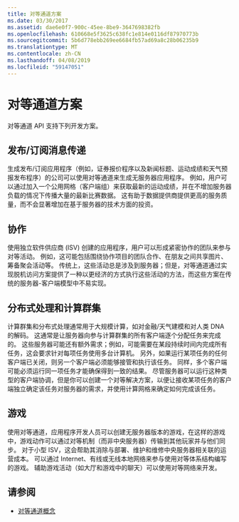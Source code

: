 ```yaml
---
title: 对等通道方案
ms.date: 03/30/2017
ms.assetid: dae6e0f7-900c-45ee-8be9-3647698382fb
ms.openlocfilehash: 610668e5f3625c638fc1e814e0116df87970773b
ms.sourcegitcommit: 5b6d778ebb269ee6684fb57ad69a8c28b06235b9
ms.translationtype: MT
ms.contentlocale: zh-CN
ms.lasthandoff: 04/08/2019
ms.locfileid: "59147051"
---
```

# <a name="peer-channel-scenarios"></a>对等通道方案
对等通道 API 支持下列开发方案。  
  
## <a name="publicationsubscription-messaging"></a>发布/订阅消息传递  
 生成发布/订阅应用程序（例如，证券报价程序以及新闻标题、运动成绩和天气预报发布程序）的公司可以使用对等通道来生成无服务器应用程序。 例如，用户可以通过加入一个公用网格（客户端组）来获取最新的运动成绩，并在不增加服务器负载的情况下传播大量的最新比赛数据。 这有助于数据提供商提供更高的服务质量，而不会显著增加在基于服务器的技术方面的投资。  
  
## <a name="collaboration"></a>协作  
 使用独立软件供应商 (ISV) 创建的应用程序，用户可以形成紧密协作的团队来参与对等活动。 例如，这可能包括围绕协作项目的团队合作、在朋友之间共享图片、筹备聚会活动等。 传统上，这些活动总是涉及到服务器；但是，对等通道通过实现脱机访问方案提供了一种以更经济的方式执行这些活动的方法，而这些方案在传统的服务器-客户端模型中不易实现。  
  
## <a name="distributed-processing-and-compute-clusters"></a>分布式处理和计算群集  
 计算群集和分布式处理通常用于大规模计算，如对金融/天气建模和对人类 DNA 的解码。 这通常是让服务器向参与计算群集的所有客户端逐个分配任务来完成的。 这些服务器可能还有额外需求；例如，可能需要在某段持续时间内完成所有任务，这会要求针对每项任务使用多台计算机。 另外，如果运行某项任务的任何客户端已关闭，则另一个客户端必须能够接管和执行该任务。 同样，多个客户端可能必须运行同一项任务才能确保得到一致的结果。 尽管服务器可以运行这种类型的客户端协调，但是你可以创建一个对等解决方案，以便让接收某项任务的客户端独立确定该任务对服务器的需求，并使用计算网格来确定如何完成该任务。  
  
## <a name="gaming"></a>游戏  
 使用对等通道，应用程序开发人员可以创建无服务器版本的游戏，在这样的游戏中，游戏动作可以通过对等机制（而非中央服务器）传输到其他玩家并与他们同步。 对于小型 ISV，这会帮助其消除与部署、维护和维修中央服务器相关联的运营成本。 可以通过 Internet、有线或无线本地网络来参与使用对等体系结构编写的游戏。 辅助游戏活动（如大厅和游戏中的聊天）可以使用对等网络来开发。  
  
## <a name="see-also"></a>请参阅

- [对等通道概念](../../../../docs/framework/wcf/feature-details/peer-channel-concepts.md)
